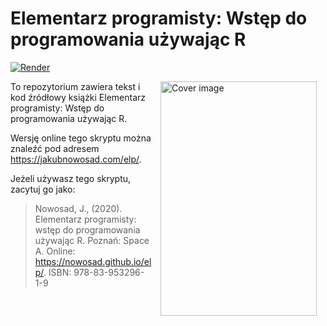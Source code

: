 # Elementarz programisty: Wstęp do programowania używając R

[![Render](https://github.com/Nowosad/elp/actions/workflows/main.yaml/badge.svg)](https://github.com/Nowosad/elp/actions/workflows/main.yaml)

<a href="http://nowosad.github.io/elp/"><img src="cover/cover_lr.png" width="250" height="375" alt="Cover image" align="right" style="margin: 0 1em 0 1em" /></a> 
To repozytorium zawiera tekst i kod źródłowy książki Elementarz programisty: Wstęp do programowania używając R.

Wersję online tego skryptu można znaleźć pod adresem https://jakubnowosad.com/elp/.

Jeżeli używasz tego skryptu, zacytuj go jako:

> Nowosad, J., (2020). Elementarz programisty: wstęp do programowania używając R. Poznań: Space A. Online: https://nowosad.github.io/elp/. ISBN: 978-83-953296-1-9
